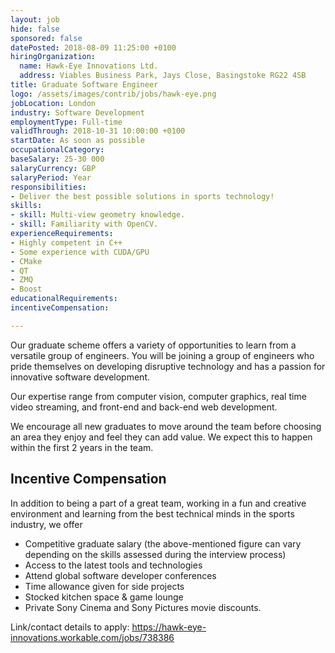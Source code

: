 ```yaml
---
layout: job
hide: false
sponsored: false
datePosted: 2018-08-09 11:25:00 +0100
hiringOrganization:
  name: Hawk-Eye Innovations Ltd.
  address: Viables Business Park, Jays Close, Basingstoke RG22 4SB
title: Graduate Software Engineer
logo: /assets/images/contrib/jobs/hawk-eye.png
jobLocation: London
industry: Software Development
employmentType: Full-time
validThrough: 2018-10-31 10:00:00 +0100
startDate: As soon as possible
occupationalCategory:
baseSalary: 25-30 000
salaryCurrency: GBP
salaryPeriod: Year
responsibilities:
- Deliver the best possible solutions in sports technology!
skills:
- skill: Multi-view geometry knowledge.
- skill: Familiarity with OpenCV.
experienceRequirements:
- Highly competent in C++
- Some experience with CUDA/GPU
- CMake
- QT
- ZMQ
- Boost
educationalRequirements:
incentiveCompensation:

---
```

Our graduate scheme offers a variety of opportunities to learn from a versatile group of engineers. You will be joining a group of engineers who pride themselves on developing disruptive technology and has a passion for innovative software development.

Our expertise range from computer vision, computer graphics, real time video streaming, and front-end and back-end web development.

We encourage all new graduates to move around the team before choosing an area they enjoy and feel they can add value. We expect this to happen within the first 2 years in the team.

## Incentive Compensation

In addition to being a part of a great team, working  in a fun and creative environment and learning from the best technical minds in the sports industry, we offer
- Competitive graduate salary (the above-mentioned figure can vary depending on the skills assessed during the interview process)
- Access to the latest tools and technologies
- Attend global software developer conferences
- Time allowance given for side projects
- Stocked kitchen space & game lounge
- Private Sony Cinema and Sony Pictures movie discounts.

Link/contact details to apply:
https://hawk-eye-innovations.workable.com/jobs/738386
